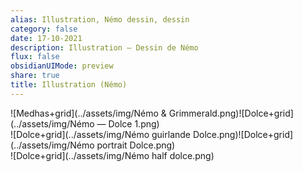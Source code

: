 ```yaml
---
alias: Illustration, Némo dessin, dessin
category: false
date: 17-10-2021
description: Illustration — Dessin de Némo
flux: false
obsidianUIMode: preview
share: true
title: Illustration (Némo)
---
```


![Medhas+grid](../assets/img/Némo & Grimmerald.png)![Dolce+grid](../assets/img/Némo — Dolce 1.png)  
![Dolce+grid](../assets/img/Némo guirlande Dolce.png)![Dolce+grid](../assets/img/Némo portrait Dolce.png)  
![Dolce+grid](../assets/img/Némo half dolce.png)